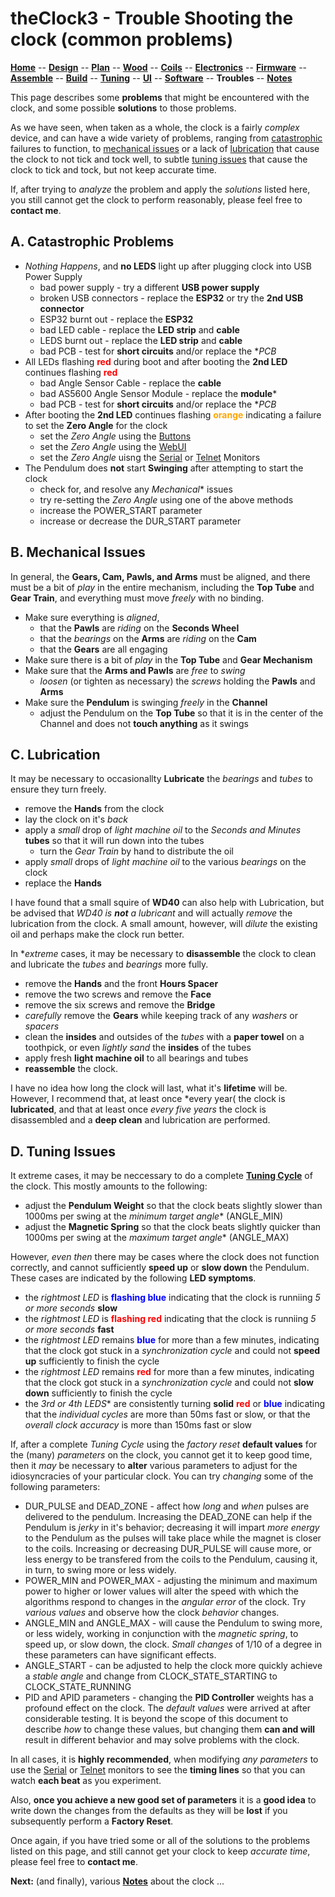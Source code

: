# theClock3 - Trouble Shooting the clock (common problems)

**[Home](readme.md)** --
**[Design](design.md)** --
**[Plan](plan.md)** --
**[Wood](wood.md)** --
**[Coils](coils.md)** --
**[Electronics](electronics.md)** --
**[Firmware](firmware.md)** --
**[Assemble](assemble.md)** --
**[Build](build.md)** --
**[Tuning](tuning.md)** --
**[UI](ui.md)** --
**[Software](software.md)** --
**Troubles** --
**[Notes](notes.md)**

This page describes some **problems** that might be encountered
with the clock, and some possible **solutions** to those problems.

As we have seen, when taken as a whole, the clock is a fairly *complex*
device, and can have a wide variety of problems, ranging from
[catastrophic](#a-catastrophic-problems)
failures to function, to
[mechanical issues](#b-mechanical-issues)
or a lack of
[lubrication](#c-lubrication)
that cause the clock to not tick and tock well, to subtle
[tuning issues](#d-tuning-issues)
that cause the clock to tick and tock, but not keep
accurate time.

If, after trying to *analyze* the problem and apply the *solutions*
listed here, you still cannot get the clock to perform reasonably,
please feel free to **contact me**.


## A. Catastrophic Problems

- *Nothing Happens*, and **no LEDS** light up after plugging clock into USB Power Supply
	- bad power supply - try a different **USB power supply**
	- broken USB connectors - replace the **ESP32** or try the **2nd USB connector**
	- ESP32 burnt out - replace the **ESP32**
	- bad LED cable - replace the **LED strip** and **cable**
	- LEDS burnt out - replace the **LED strip** and **cable**
	- bad PCB -	test for **short circuits** and/or replace the **PCB*
- All LEDs flashing <font color='red'><b>red</b></font> during boot and
  after booting the **2nd LED** continues flashing <font color='red'><b>red</b></font>
	- bad Angle Sensor Cable - replace the **cable**
	- bad AS5600 Angle Sensor Module - replace the **module***
	- bad PCB - test for **short circuits** and/or replace the **PCB*
- After booting the **2nd LED** continues flashing <font color='orange'><b>orange</b></font>
  indicating a failure to set the **Zero Angle** for the clock
	- set the *Zero Angle* using the [Buttons](ui.md#a-buttons)
	- set the *Zero Angle* using the [WebUI](ui.md#d-webui)
	- set the *Zero Angle* uisng the [Serial](tuning.md#b-set-zero-angle) or [Telnet](ui.md#e-telnet-serial-monitor) Monitors
- The Pendulum does **not** start **Swinging** after attempting to start the clock
    - check for, and resolve any *Mechanical** issues
	- try re-setting the *Zero Angle* using one of the above methods
	- increase the POWER_START parameter
	- increase or decrease the DUR_START parameter

## B. Mechanical Issues

In general, the **Gears, Cam, Pawls, and Arms** must be aligned, and
there must be a bit of *play* in the entire mechanism, including the
**Top Tube** and **Gear Train**, and everything must move *freely*
with no binding.

- Make sure everything is *aligned*,
  - that the **Pawls** are *riding* on the **Seconds Wheel**
  - that the *bearings* on the **Arms** are *riding* on the **Cam**
  - that the **Gears** are all engaging
- Make sure there is a bit of *play* in the **Top Tube** and **Gear Mechanism**
- Make sure that the **Arms and Pawls** are *free* to *swing*
  - *loosen* (or tighten as necessary) the *screws* holding the
    **Pawls** and **Arms**
- Make sure the **Pendulum** is swinging *freely* in the **Channel**
  - adjust the Pendulum on the **Top Tube** so that it is in the
    center of the Channel and does not **touch anything** as it swings

## C. Lubrication

It may be necessary to occasionallty **Lubricate** the *bearings* and *tubes*
to ensure they turn freely.

- remove the **Hands** from the clock
- lay the clock on it's *back*
- apply a *small* drop of *light machine oil* to the *Seconds and Minutes* **tubes** so that it will run down into the tubes
  - turn the *Gear Train* by hand to distribute the oil
- apply *small* drops of *light machine oil* to the various *bearings* on the clock
- replace the **Hands**

I have found that a small squire of **WD40** can also help with Lubrication, but
be advised that *WD40 is **not** a lubricant* and will actually *remove* the
lubrication from the clock.  A small amount, however, will *dilute* the existing
oil and perhaps make the clock run better.

In **extreme* cases, it may be necessary to **disassemble** the clock to
clean and lubricate the *tubes* and *bearings* more fully.

- remove the **Hands** and the front **Hours Spacer**
- remove the two screws and remove the **Face**
- remove the six screws and remove the **Bridge**
- *carefully* remove the **Gears** while keeping track
  of any *washers* or *spacers*
- clean the **insides** and outsides of the *tubes* with a **paper towel**
  on a toothpick, or even *lightly sand* the **insides** of the tubes
- apply fresh **light machine oil** to all bearings and tubes
- **reassemble** the clock.

I have no idea how long the clock will last, what it's **lifetime** will be.
However, I recommend that, at least once *every year( the clock is **lubricated**, and
that at least once *every five years* the clock is disassembled and a **deep clean**
and lubrication are performed.

## D. Tuning Issues

It extreme cases, it may be neccessary to do a complete [**Tuning Cycle**](tuning.md)
of the clock.  This mostly amounts to the following:

- adjust the **Pendulum Weight** so that the clock beats slightly slower than 1000ms per swing
  at the *minimum target angle** (ANGLE_MIN)
- adjust the **Magnetic Spring** so that the clock beats slightly quicker than 1000ms per swing
  at the *maximum target angle** (ANGLE_MAX)

However, *even then* there may be cases where the clock does not function correctly,
and cannot sufficiently **speed up** or **slow down** the Pendulum.  These cases
are indicated by the following **LED symptoms**.

- the *rightmost LED* is <font color='blue'><b>flashing blue</b></font> indicating that the clock
  is runniing *5 or more seconds* **slow**
- the *rightmost LED* is <font color='red'><b>flashing red</b></font> indicating that the clock
  is runniing *5 or more seconds* **fast**
- the *rightmost LED* remains <font color='blue'><b>blue</b></font> for more than a few minutes,
  indicating that the clock got stuck in a *synchronization cycle* and could not **speed up**
  sufficiently to finish the cycle
- the *rightmost LED* remains <font color='red'><b>red</b></font> for more than a few minutes,
  indicating that the clock got stuck in a *synchronization cycle* and could not **slow down**
  sufficiently to finish the cycle
- the *3rd or 4th LEDS** are consistently turning **solid**
  <font color='red'><b>red</b></font> or <font color='blue'><b>blue</b></font>
  indicating that the *individual cycles* are more than 50ms fast or slow,
  or that the *overall clock accuracy* is more than 150ms fast or slow

If, after a complete *Tuning Cycle* using the *factory reset* **default values**
for the (many) *parameters* on the clock, you cannot get it to keep good time, then
it *may* be necessary to **alter** various parameters to adjust for the idiosyncracies
of your particular clock.  You can try *changing* some of the following parameters:

- DUR_PULSE and DEAD_ZONE - affect how *long* and *when* pulses are delivered
  to the pendulum.  Increasing the DEAD_ZONE can help if the Pendulum is
  *jerky* in it's behavior; decreasing it will impart *more energy* to the
  Pendulum as the pulses will take place while the magnet is closer to the coils.
  Increasing or decreasing DUR_PULSE will cause more, or less
  energy to be transfered from the coils
  to the Pendulum, causing it, in turn, to swing more or less widely.
- POWER_MIN and POWER_MAX - adjusting the minimum and maximum power to higher or lower values
  will alter the speed with which the algorithms respond to changes in the *angular error*
  of the clock.  Try *various values* and observe how the clock *behavior* changes.
- ANGLE_MIN and ANGLE_MAX - will cause the Pendulum to swing more, or less widely,
  working in conjunction with the *magnetic spring*, to speed up, or slow down, the clock.
  *Small changes* of 1/10 of a degree in these parameters can have significant effects.
- ANGLE_START - can be adjusted to help the clock more quickly achieve a *stable
  angle* and change from CLOCK_STATE_STARTING to CLOCK_STATE_RUNNING
- PID and APID parameters - changing the **PID Controller** weights has a
  profound effect on the clock.  The *default values* were arrived at after
  considerable testing.  It is beyond the scope of this document to describe
  *how* to change these values, but changing them **can and will** result in different
  behavior and may solve problems with the clock.

In all cases, it is **highly recommended**, when modifying *any parameters* to use the
[Serial](tuning.md#b-set-zero-angle) or [Telnet](ui.md#e-telnet-serial-monitor) monitors
to see the **timing lines** so that you can watch **each beat** as you experiment.

Also, **once you achieve a new good set of parameters** it is a **good idea** to
write down the changes from the defaults as they will be **lost** if you
subsequently perform a **Factory Reset**.

Once again, if you have tried some or all of the solutions to the problems
listed on this page, and still cannot get your clock to keep *accurate time*,
please feel free to **contact me**.



**Next:** (and finally), various [**Notes**](notes.md) about the clock ...
